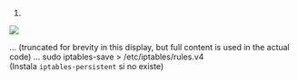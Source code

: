 1.   





![](https://aules.edu.gva.es/semipresencial/draftfile.php/49740/user/draft/872254271/Captura%20de%20pantalla%20de%202023-12-14%2013-03-19.png)


 ...
 (truncated for brevity in this display, but full content is used in the actual code)
 ...
sudo iptables-save > /etc/iptables/rules.v4  
(Instala `iptables-persistent` si no existe)  


